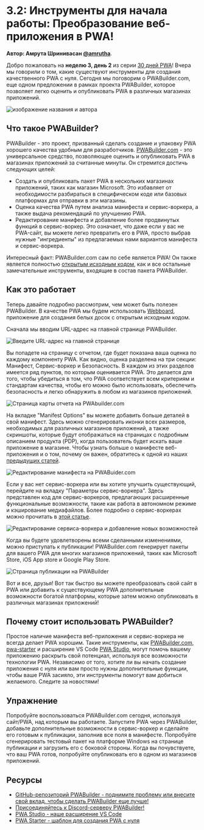 # 3.2: Инструменты для начала работы: Преобразование веб-приложения в PWA!

**Автор: Амрута Шринивасан [@amrutha](https://twitter.com/amruthasrin)**.

Добро пожаловать на **неделю 3, день 2** из серии [30 дней PWA](https://aka.ms/learn-pwa/30Days-blog)! Вчера мы говорили о том, какие существуют инструменты для создания качественного PWA с нуля. Сегодня мы поговорим о PWABuilder.com, еще одном предложении в рамках проекта PWABuilder, которое позволяет легко оценить и опубликовать PWA в различных магазинах приложений.

![изображение названия и автора](_media/day-02.jpg)

## Что такое PWABuilder?

PWABuilder - это проект, призванный сделать создание и упаковку PWA хорошего качества удобным для разработчиков. [PWABuilder.com](https://aka.ms/learn-PWA/30Days-3.2/www.pwabuilder.com) - это универсальное средство, позволяющее оценить и опубликовать PWA в магазинах приложений за считанные минуты. Он стремится достичь следующих целей:

-   Создать и опубликовать пакет PWA в нескольких магазинах приложений, таких как магазин Microsoft. Это избавляет от необходимости разбираться в специфическом коде или базовых платформах для отправки в эти магазины.
-   Оценка качества PWA путем анализа манифеста и сервис-воркера, а также выдача рекомендаций по улучшению PWA.
-   Редактирование манифеста и добавление более продвинутых функций в сервис-воркер. Это означает, что даже если у вас не PWA-сайт, вы можете легко превратить его в PWA, просто выбрав нужные "ингредиенты" из предлагаемых нами вариантов манифеста и сервис-воркера.

Интересный факт: PWABuilder.com сам по себе является PWA! Он также является полностью [открытым исходным кодом](https://aka.ms/learn-PWA/30Days-3.2/github.com/pwa-builder/PWABuilder), как и все остальные замечательные инструменты, входящие в состав пакета PWABuilder.

## Как это работает

Теперь давайте подробно рассмотрим, чем может быть полезен PWABuilder. В качестве PWA мы будем использовать [Webboard](https://aka.ms/learn-PWA/30Days-3.2/webboard.app), приложение для создания белых досок с открытым исходным кодом.

Сначала мы вводим URL-адрес на главной странице PWABuilder.

![Введите URL-адрес на главной странице](_media/02/homepage.png)

Вы попадете на страницу с отчетом, где будет показана ваша оценка по каждому компоненту PWA. Как видно, оценка разделена на три секции: Манифест, Сервис-воркер и Безопасность. В каждом из этих разделов имеется ряд пунктов, по которым оценивается PWA. Это делается для того, чтобы убедиться в том, что PWA соответствует всем критериям и стандартам качества, чтобы его можно было использовать, обеспечить безопасность и легко обнаружить в любом из магазинов приложений.

![Страница карты отчета на PWAbuilder.com](_media/02/Report_card_page_2.png)

На вкладке "Manifest Options" вы можете добавить больше деталей в свой манифест. Здесь можно сгенерировать иконки всех размеров, необходимых для различных магазинов приложений, а также скриншоты, которые будут отображаться на страницах с подробным описанием продукта (PDP), когда пользователь будет искать ваше приложение в магазине. Чтобы узнать больше о манифесте веб-приложения и о том, почему он важен, обратитесь к одной из наших [предыдущих статей](https://microsoft.github.io/win-student-devs/#/30DaysOfPWA/core-concepts/03).

![Редактирование манифеста на PWABuider.com](_media/02/Icon_Screenshot_3.png)

Если у вас нет сервис-воркера или вы хотите улучшить существующий, перейдите на вкладку "Параметры сервис-воркера". Здесь представлен код для сервис-воркеров, предлагающих расширенные функциональные возможности, такие как работа в автономном режиме и кэширование медиафайлов. Более подробно о сервис-воркерах можно прочитать в [этой статье](https://microsoft.github.io/win-student-devs/#/30DaysOfPWA/core-concepts/04).

![Редактирование сервиса-воркера и добавление новых возможностей](_media/02/SWPage_4.png)

Когда вы будете удовлетворены всеми сделанными изменениями, можно приступать к публикации! PWABuilder.com генерирует пакеты для вашего PWA для многих магазинов приложений, таких как Microsoft Store, iOS App store и Google Play Store.

![Страница публикации на PWABuilder](_media/02/Publish_5.png)

Вот и все, друзья! Вот так быстро вы можете преобразовать свой сайт в PWA или добавить к существующему PWA дополнительные возможности богатой платформы, которые затем можно опубликовать в различных магазинах приложений!

## Почему стоит использовать PWABuilder?

Простое наличие манифеста веб-приложения и сервис-воркера не всегда делает PWA хорошим. Такие инструменты, как [PWABuilder.com](https://aka.ms/learn-PWA/30Days-3.2/www.pwabuilder.com), [pwa-starter](https://aka.ms/learn-PWA/30Days-3.2/github.com/pwa-builder/pwa-starter) и расширение VS Code [PWA Studio](https://aka.ms/learn-PWA/30Days-3.2/pwa-studio), могут помочь вашему приложению раскрыть свой потенциал, используя все возможности технологии PWA. Независимо от того, хотите ли вы начать создание приложения с нуля или вам просто нужны дополнительные функции, чтобы ваше PWA засияло, эти инструменты помогут вам добиться желаемого. Следите за новостями!

## Упражнение

Попробуйте воспользоваться PWABuilder.com сегодня, используя сайт/PWA, над которым вы работаете. Запустите PWA через PWABuilder, добавьте дополнительные возможности в сервис-воркер и сделайте его готовым к публикации, заполнив все поля в манифесте. Попробуйте сгенерировать тестовый пакет на платформе Windows на странице публикации и загрузить его с боковой стороны. Когда вы почувствуете, что ваш PWA готов, попробуйте опубликовать его в одном из магазинов приложений.

## Ресурсы

-   [GitHub-репозиторий PWABuilder - поднимите проблему или внесите свой вклад, чтобы сделать PWABuilder еще лучше!](https://aka.ms/learn-PWA/30Days-3.2/github.com/pwa-builder/PWABuilder)
-   [Присоединяйтесь к Discord-серверу PWABuilder!](https://aka.ms/learn-PWA/30Days-3.2/discord.gg/f3my6ruZ)
-   [PWA Studio - наше расширение VS Code](https://aka.ms/learn-PWA/30Days-3.2/pwa-studio)
-   [PWA Starter - шаблон для создания PWA с нуля](https://aka.ms/learn-PWA/30Days-3.2/github.com/pwa-builder/pwa-starter)
